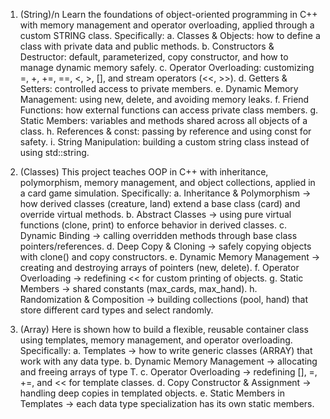01. (String)/n
Learn the foundations of object-oriented programming in C++ with memory management and operator overloading, applied through a custom STRING class.
Specifically:
  a. Classes & Objects: how to define a class with private data and public methods.
  b. Constructors & Destructor: default, parameterized, copy constructor, and how to manage dynamic memory safely.
  c. Operator Overloading: customizing =, +, +=, ==, <, >, [], and stream operators (<<, >>).
  d. Getters & Setters: controlled access to private members.
  e. Dynamic Memory Management: using new, delete, and avoiding memory leaks.
  f. Friend Functions: how external functions can access private class members.
  g. Static Members: variables and methods shared across all objects of a class.
  h. References & const: passing by reference and using const for safety.
  i. String Manipulation: building a custom string class instead of using std::string.

02. (Classes)
This project teaches OOP in C++ with inheritance, polymorphism, memory management, and object collections, applied in a card game simulation.
Specifically:
  a. Inheritance & Polymorphism → how derived classes (creature, land) extend a base class (card) and override virtual methods.
  b. Abstract Classes → using pure virtual functions (clone, print) to enforce behavior in derived classes.
  c. Dynamic Binding → calling overridden methods through base class pointers/references.
  d. Deep Copy & Cloning → safely copying objects with clone() and copy constructors.
  e. Dynamic Memory Management → creating and destroying arrays of pointers (new, delete).
  f. Operator Overloading → redefining << for custom printing of objects.
  g. Static Members → shared constants (max_cards, max_hand).
  h. Randomization & Composition → building collections (pool, hand) that store different card types and select randomly.

03. (Array)
Here is shown how to build a flexible, reusable container class using templates, memory management, and operator overloading.
Specifically:
  a. Templates → how to write generic classes (ARRAY<T>) that work with any data type.
  b. Dynamic Memory Management → allocating and freeing arrays of type T.
  c. Operator Overloading → redefining [], =, +=, and << for template classes.
  d. Copy Constructor & Assignment → handling deep copies in templated objects.
  e. Static Members in Templates → each data type specialization has its own static members.
